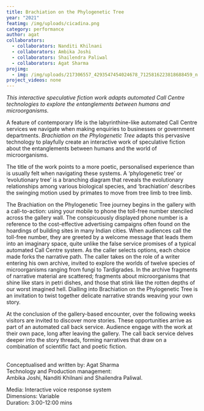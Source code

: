 ```yaml
---
title: Brachiation on the Phylogenetic Tree
year: "2021"
featimg: /img/uploads/cicadina.png
category: performance
author: agat
collaborators:
  - collaborators: Nanditi Khilnani
  - collaborators: Ambika Joshi
  - collaborators: Shailendra Paliwal
  - collaborators: Agat Sharma
projimg:
  - img: /img/uploads/217306557_4293547454024678_7125816223818688459_n.jpg
project_videos: none
---
```

*This interactive speculative fiction work adapts automated Call Centre technologies to explore the entanglements between humans and microorganisms.*

A feature of contemporary life is the labyrinthine-like automated Call Centre services we navigate when making enquiries to businesses or government departments. *Brachiation on the Phylogenetic Tree* adapts this pervasive technology to playfully create an interactive work of speculative fiction about the entanglements between humans and the world of microorganisms.

The title of the work points to a more poetic, personalised experience than is usually felt when navigating these systems. A ‘phylogenetic tree’ or ‘evolutionary tree’ is a branching diagram that reveals the evolutionary relationships among various biological species, and ‘brachiation’ describes the swinging motion used by primates to move from tree limb to tree limb.

The Brachiation on the Phylogenetic Tree journey begins in the gallery with a call-to-action: using your mobile to phone the toll-free number stenciled across the gallery wall. The conspicuously displayed phone number is a reference to the cost-effective advertising campaigns often found on the hoardings of building sites in many Indian cities. When audiences call the toll-free number, they are greeted by a welcome message that leads them into an imaginary space, quite unlike the false service promises of a typical automated Call Centre system. As the caller selects options, each choice made forks the narrative path. The caller takes on the role of a writer entering his own archive, invited to explore the worlds of twelve species of microorganisms ranging from fungi to Tardigrades. In the archive fragments of narrative material are scattered; fragments about microorganisms that shine like stars in petri dishes, and those that stink like the rotten depths of our worst imagined hell. Dialling into Brachiation on the Phylogenetic Tree is an invitation to twist together delicate narrative strands weaving your own story.

At the conclusion of the gallery-based encounter, over the following weeks visitors are invited to discover more stories. These opportunities arrive as part of an automated call back service. Audience engage with the work at their own pace, long after leaving the gallery. The call back service delves deeper into the story threads, forming narratives that draw on a combination of scientific fact and poetic fiction.

\
Conceptualised and written by: Agat Sharma\
Technology and Production management:\
Ambika Joshi, Nanditi Khilnani and Shailendra Paliwal.

Media: Interactive voice response system\
Dimensions: Variable\
Duration: 3:00-12:00 mins